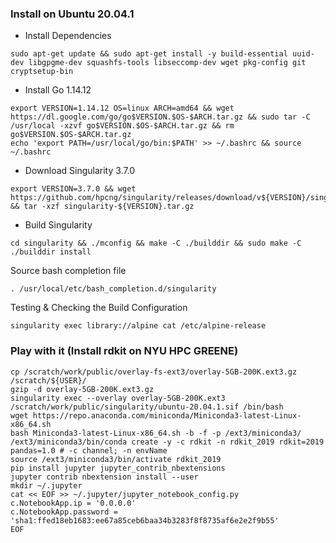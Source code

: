 ### Install on Ubuntu 20.04.1
* Install Dependencies
```
sudo apt-get update && sudo apt-get install -y build-essential uuid-dev libgpgme-dev squashfs-tools libseccomp-dev wget pkg-config git cryptsetup-bin
```
* Install Go 1.14.12
```
export VERSION=1.14.12 OS=linux ARCH=amd64 && wget https://dl.google.com/go/go$VERSION.$OS-$ARCH.tar.gz && sudo tar -C /usr/local -xzvf go$VERSION.$OS-$ARCH.tar.gz && rm go$VERSION.$OS-$ARCH.tar.gz
echo 'export PATH=/usr/local/go/bin:$PATH' >> ~/.bashrc && source ~/.bashrc
```
* Download Singularity 3.7.0
```
export VERSION=3.7.0 && wget https://github.com/hpcng/singularity/releases/download/v${VERSION}/singularity-${VERSION}.tar.gz && tar -xzf singularity-${VERSION}.tar.gz 
```
* Build Singularity
```
cd singularity && ./mconfig && make -C ./builddir && sudo make -C ./builddir install
```
Source bash completion file
```
. /usr/local/etc/bash_completion.d/singularity
```
Testing & Checking the Build Configuration
```
singularity exec library://alpine cat /etc/alpine-release
```
### Play with it (Install rdkit on NYU HPC GREENE)
```
cp /scratch/work/public/overlay-fs-ext3/overlay-5GB-200K.ext3.gz /scratch/${USER}/
gzip -d overlay-5GB-200K.ext3.gz
singularity exec --overlay overlay-5GB-200K.ext3 /scratch/work/public/singularity/ubuntu-20.04.1.sif /bin/bash
wget https://repo.anaconda.com/miniconda/Miniconda3-latest-Linux-x86_64.sh 
bash Miniconda3-latest-Linux-x86_64.sh -b -f -p /ext3/miniconda3/
/ext3/miniconda3/bin/conda create -y -c rdkit -n rdkit_2019 rdkit=2019  pandas=1.0 # -c channel; -n envName
source /ext3/miniconda3/bin/activate rdkit_2019
pip install jupyter jupyter_contrib_nbextensions 
jupyter contrib nbextension install --user
mkdir ~/.jupyter
cat << EOF >> ~/.jupyter/jupyter_notebook_config.py
c.NotebookApp.ip = '0.0.0.0' 
c.NotebookApp.password = 'sha1:ffed18eb1683:ee67a85ceb6baa34b3283f8f8735af6e2e2f9b55'
EOF
```
